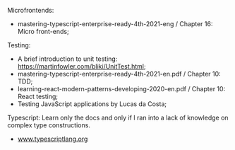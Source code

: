 Microfrontends:
- mastering-typescript-enterprise-ready-4th-2021-eng / Chapter 16: Micro front-ends;

Testing:
- A brief introduction to unit testing: https://martinfowler.com/bliki/UnitTest.html;
- mastering-typescript-enterprise-ready-4th-2021-en.pdf / Chapter 10: TDD;
- learning-react-modern-patterns-developing-2020-en.pdf / Chapter 10: React testing;
- Testing JavaScript applications by Lucas da Costa;

Typescript:
Learn only the docs and only if I ran into a lack of knowledge on complex type constructions.
- www.typescriptlang.org
